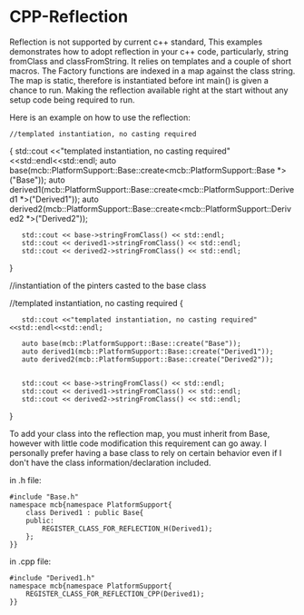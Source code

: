 CPP-Reflection
==============

Reflection is not supported by current c++ standard, This examples demonstrates how to adopt reflection in your c++ code, particularly, string fromClass and classFromString. It relies on templates and a couple of short macros. The Factory functions are indexed in a map against the class string. The map is static, therefore is instantiated before int main() is given a chance to run. Making the reflection available right at the start without any setup code being required to run.

Here is an example on how to use the reflection:

	//templated instantiation, no casting required
   {
       std::cout <<"templated instantiation, no casting required"<<std::endl<<std::endl;
       auto base(mcb::PlatformSupport::Base::create<mcb::PlatformSupport::Base *>("Base"));
       auto derived1(mcb::PlatformSupport::Base::create<mcb::PlatformSupport::Derived1 *>("Derived1"));
       auto derived2(mcb::PlatformSupport::Base::create<mcb::PlatformSupport::Derived2 *>("Derived2"));

           
       std::cout << base->stringFromClass() << std::endl;
       std::cout << derived1->stringFromClass() << std::endl;
       std::cout << derived2->stringFromClass() << std::endl;
   }
   
   //instantiation of the pinters casted to the base class
   
   //templated instantiation, no casting required
   {
       
       std::cout <<"templated instantiation, no casting required"<<std::endl<<std::endl;
       
       auto base(mcb::PlatformSupport::Base::create("Base"));
       auto derived1(mcb::PlatformSupport::Base::create("Derived1"));
       auto derived2(mcb::PlatformSupport::Base::create("Derived2"));
       
       
       std::cout << base->stringFromClass() << std::endl;
       std::cout << derived1->stringFromClass() << std::endl;
       std::cout << derived2->stringFromClass() << std::endl;
   }

To add your class into the reflection map, you must inherit from Base, however with little code modification this requirement can go away. I personally prefer having a base class to rely on certain behavior even if I don't have the class information/declaration included.

in .h file:

	#include "Base.h"
	namespace mcb{namespace PlatformSupport{
	    class Derived1 : public Base{
	    public:
	        REGISTER_CLASS_FOR_REFLECTION_H(Derived1);
	    };
	}}

in .cpp file:

	#include "Derived1.h"
	namespace mcb{namespace PlatformSupport{
	    REGISTER_CLASS_FOR_REFLECTION_CPP(Derived1);
	}}